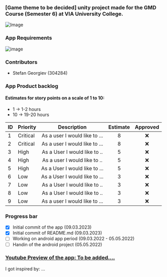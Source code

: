 ### [Game theme to be decided] unity project made for the GMD Course (Semester 6) at VIA University College. 
![Image](https://upload.wikimedia.org/wikipedia/commons/5/5d/VIA_UC_logo.png)

### App Requirements
![image](https://user-images.githubusercontent.com/82092907/224055115-42dbe32d-a131-446e-bc0a-dd216099dfb6.png)

### Contributors
- Stefan Georgiev (304284)

### App Product backlog
#### Estimates for story points on a scale of 1 to 10:
- 1 -> 1-2 hours
- 10 -> 19-20 hours

| ID | Priority | Description   | Estimate  | Approved | 
| -- | -------  |:-------------:| :--------:| :------: | 
| 1  | Critical | As a user I would like to ... |   8     | ❌ | 
| 2  | Critical | As a user I would like to ... |   8     | ❌ | 
| 3  | High | As a User I would like to ..|    5     | ❌      |
| 4  | High | As a user I would like to ..|    5     | ❌     |
| 5  | High | As a User I would like to ...|    5     | ❌      |
| 6  | Low | As a User I would like to ...|    3     | ❌      |
| 7  | Low | As a User I would like to ..|    3     | ❌      |
| 8  | Low | As a User I would like to ..|    3     | ❌      |
| 9  | Low | As a user I would like to ...|    3     | ❌      |

### Progress bar
- [x] Initial commit of the app (09.03.2023)
- [x] Initial commit of README.md (09.03.2023) 
- [ ] Working on android app period (09.03.2022 - 05.05.2022)
- [ ] Handin of the android project (05.05.2022)

### [Youtube Preview of the app: To be added....]()

I got inspired by: ...
